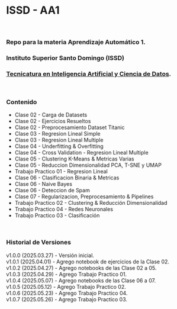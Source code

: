 # ISSD - AA1

&nbsp;

### Repo para la materia **Aprendizaje Automático 1**.

### Instituto Superior Santo Domingo (ISSD)
### [Tecnicatura en Inteligencia Artificial y Ciencia de Datos](https://issd.edu.ar/es/inteligencia-artificial-ciencia-datos/).

&nbsp;

### Contenido

- Clase 02 - Carga de Datasets
- Clase 02 - Ejercicios Resueltos
- Clase 02 - Preprocesamiento Dataset Titanic
- Clase 03 - Regresion Lineal Simple
- Clase 03 - Regresion Lineal Multiple
- Clase 04 - Underfitting & Overfitting
- Clase 04 - Cross Validation - Regresion Lineal Multiple
- Clase 05 - Clustering K-Means & Metricas Varias
- Clase 05 - Reduccion Dimensionalidad PCA, T-SNE y UMAP
- Trabajo Practico 01 - Regresion Lineal
- Clase 06 - Clasificacion Binaria & Metricas
- Clase 06 - Naive Bayes
- Clase 06 - Deteccion de Spam
- Clase 07 - Regularizacion, Preprocesamiento & Pipelines
- Trabajo Practico 02 - Clustering & Reducción Dimensionalidad
- Trabajo Practico 04 - Redes Neuronales
- Trabajo Practico 03 - Clasificación

&nbsp;

### Historial de Versiones

v1.0.0 (2025.03.27) - Versión inicial.  
v1.0.1 (2025.04.01) - Agrego notebook de ejercicios de la Clase 02.  
v1.0.2 (2025.04.27) - Agrego notebooks de las Clase 02 a 05.  
v1.0.3 (2025.04.29) - Agrego Trabajo Practico 01.  
v1.0.4 (2025.05.07) - Agrego notebooks de las Clase 06 a 07.  
v1.0.5 (2025.05.12) - Agrego Trabajo Practico 02.  
v1.0.6 (2025.05.23) - Agrego Trabajo Practico 04.  
v1.0.7 (2025.05.26) - Agrego Trabajo Practico 03.  

&nbsp;
